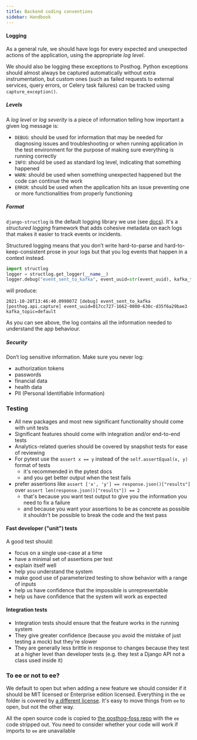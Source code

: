 ```yaml
---
title: Backend coding conventions
sidebar: Handbook
---
```


#### Logging
As a general rule, we should have logs for every expected and unexpected actions of the application, using the appropriate _log level_.

We should also be logging these exceptions to Posthog. Python exceptions should almost always be captured automatically without extra instrumentation, but custom ones (such as failed requests to external services, query errors, or Celery task failures) can be tracked using `capture_exception()`.

##### Levels
A _log level_ or _log severity_ is a piece of information telling how important a given log message is:

* `DEBUG`: should be used for information that may be needed for diagnosing issues and troubleshooting or when running application
in the test environment for the purpose of making sure everything is running correctly
* `INFO`: should be used as standard log level, indicating that something happened
* `WARN`: should be used when something unexpected happened but the code can continue the work
* `ERROR`: should be used when the application hits an issue preventing one or more functionalities from properly functioning

##### Format
`django-structlog` is the default logging library we use (see [docs](https://django-structlog.readthedocs.io/en/latest/)).
It's a _structured logging_ framework that adds cohesive metadata on each logs that makes it easier to track events or incidents.

Structured logging means that you don’t write hard-to-parse and hard-to-keep-consistent prose in your logs
but that you log events that happen in a context instead.

```python
import structlog
logger = structlog.get_logger(__name__)
logger.debug("event_sent_to_kafka", event_uuid=str(event_uuid), kafka_topic=topic)
```
will produce:
```console
2021-10-28T13:46:40.099007Z [debug] event_sent_to_kafka [posthog.api.capture] event_uuid=017cc727-1662-0000-630c-d35f6a29bae3 kafka_topic=default
```
As you can see above, the log contains all the information needed to understand the app behaviour.

##### Security
Don’t log sensitive information. Make sure you never log:

* authorization tokens
* passwords
* financial data
* health data
* PII (Personal Identifiable Information)

### Testing

* All new packages and most new significant functionality should come with unit tests
* Significant features should come with integration and/or end-to-end tests
* Analytics-related queries should be covered by snapshot tests for ease of reviewing
* For pytest use the `assert x == y` instead of the `self.assertEqual(x, y)` format of tests
    * it's recommended in the pytest docs
    * and you get better output when the test fails
* prefer assertions like `assert ['x', 'y'] == response.json()["results"]` over `assert len(response.json()["results"]) == 2`
    * that's because you want test output to give you the information you need to fix a failure
    * and because you want your assertions to be as concrete as possible it shouldn't be possible to break the code and the test pass

#### Fast developer ("unit") tests

A good test should:

* focus on a single use-case at a time
* have a minimal set of assertions per test
* explain itself well
* help you understand the system
* make good use of parameterized testing to show behavior with a range of inputs
* help us have confidence that the impossible is unrepresentable
* help us have confidence that the system will work as expected

#### Integration tests

* Integration tests should ensure that the feature works in the running system
* They give greater confidence (because you avoid the mistake of just testing a mock) but they're slower
* They are generally less brittle in response to changes because they test at a higher level than developer tests (e.g. they test a Django API not a class used inside it)

### To ee or not to ee?

We default to open but when adding a new feature we should consider if it should be MIT licensed or Enterprise edition licensed. Everything in the `ee` folder is covered by [a different license](https://github.com/PostHog/posthog/blob/master/ee/LICENSE). It's easy to move things from `ee` to open, but not the other way.

All the open source code is copied to [the posthog-foss repo](https://github.com/posthog/posthog-foss) with the `ee` code stripped out.  You need to consider whether your code will work if imports to `ee` are unavailable
